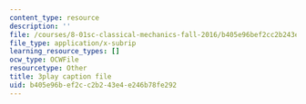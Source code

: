```yaml
---
content_type: resource
description: ''
file: /courses/8-01sc-classical-mechanics-fall-2016/b405e96bef2cc2b243e4e246b78fe292_5ucfHd8FWKw.srt
file_type: application/x-subrip
learning_resource_types: []
ocw_type: OCWFile
resourcetype: Other
title: 3play caption file
uid: b405e96b-ef2c-c2b2-43e4-e246b78fe292
---
```

